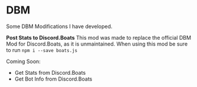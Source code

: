 # DBM
Some DBM Modifications I have developed.

**Post Stats to Discord.Boats**
This mod was made to replace the official DBM Mod for Discord.Boats, as it is unmaintained.
When using this mod be sure to run `npm i --save boats.js`

Coming Soon:
 - Get Stats from Discord.Boats
 - Get Bot Info from Discord.Boats
